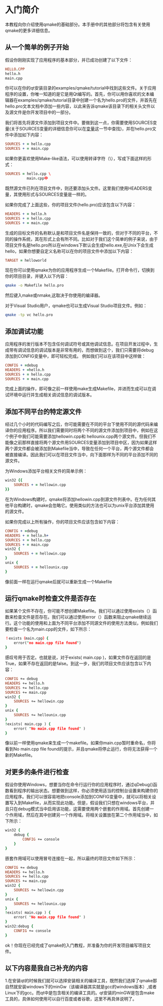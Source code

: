 # 入门简介

本教程向你介绍使用qmake的基础部分。本手册中的其他部分将包含有关使用qmake的更多详细信息。

## 从一个简单的例子开始

假设你刚刚实现了应用程序的基本部分，并已成功创建了以下文件：

```.pro
HELLO.CPP
hello.h
main.cpp
```

你可以在你的qt安装目录的examples/qmake/tutorial中找到这些文件。关于应用程序的设置，你唯一知道的是它是用Qt编写的。首先，你可以用你喜欢的文本编辑器在examples/qmake/tutorial目录中创建一个名为hello.pro的文件，并首先在hello.pro文本文档中添加一些内容，以此来告诉qmake该目录下的相关头文件以及源文件是你开发项目中的一部分。

我们将首先将源文件添加到项目文件中。要做到这一点，你需要使用SOURCES变量(关于SOURCES变量的详细信息你可以在[变量](.\Variable.md)这一节中查找)，并在hello.pro文件中添加如下内容：

```.pro
SOURCES + = hello.cpp
SOURCES + = main.cpp
```

如果你更喜欢使用Make-like语法，可以使用转译字符（\），写成下面这样的形式：

```.pro
SOURCES = hello.cpp \
          main.cpp中
```

既然源文件已列在项目文件中，则还要添加头文件。这里我们使用HEADERS变量，其使用形式与SOURCES变量是一样的。

如果你完成了上面这些，你的项目文件(hello.pro)应该包含以下内容：

```.pro
HEADERS + = hello.h
SOURCES + = hello.cpp
SOURCES + = main.cpp
```

生成的目标文件的名称默认是和项目文件名是保持一致的，但对于不同的平台，不同的操作系统，其在形式上会有所不同。比如对于我们这个简单的例子来说，由于项目文件名是hello.pro所以在windows下默认会生成hello.exe,在Unix下会生成hello，如果你想要自定义名称可以在你的项目文件中添加以下内容：

```.pro
TARGET = helloworld
```

现在你可以使用qmake为你的应用程序生成一个Makefile。打开命令行，切换到你的项目目录，并键入以下内容：

```bash
qmake -o Makefile hello.pro
```

然后键入make或nmake,这取决于你使用的编译器。

对于Visual Studio用户，qmake也可以生成Visual Studio项目文件。例如：

```bash
qmake -tp vc hello.pro
```

## 添加调试功能

应用程序的发行版本不包含任何调试符号或其他调试信息。在项目开发过程中，生成带有调试信息的调试版本是非常有用的，而想做到这个，我们只需要将debug添加到CONFIG变量中，即可轻松完成。
例如我们可以在该项目中这样做：

```.pro
CONFIG + =debug
HEADERS + =hello.h
SOURCES + = hello.cpp
SOURCES + = main.cpp
```

完成上面的操作，即可像之前一样使用make生成Makefile，并进而生成可以在调试环境中运行并生成相关调试信息的调试版本。

## 添加不同平台的特定源文件

经过几个小时的代码编写之后，你可能需要在不同的平台下使用不同的源代码来编译你的应用程序。所以我们需要同时将两个不同的源文件添加到项目中，例如在这个例子中我们可能需要添加hellowin.cpp和 hellounix.cpp两个源文件。但我们不能像之前那样直接将两个源文件用SOURCES变量添加到项目中区，因为如果这样两个源文件都会被添加到Makefile当中，导致在任何一个平台，两个源文件都会被直接编译。因此我们可以在项目文件当中，向下面那样为不同的平台添加不同的源文件。

为Windows添加平台相关文件的简单示例：

```.pro
win32 {{
    SOURCES + = hellowin.cpp
}}
```

在为Windows构建时，qmake将添加hellowin.cpp到源文件列表中。在为任何其他平台构建时，qmake会忽略它。使用类似的方法也可以为unix平台添加其使用的源文件。

如果你完成以上所有操作，你的项目文件应该包含如下内容：

```.pro
CONFIG + =debug
HEADERS + = hello.h+ 
SOURCES + = hello.cpp 
SOURCES + = main.cpp
win32 {
    SOURCES + = hellowin.cpp
}
unix {
    SOURCES + = hellounix.cpp
}
```

像前面一样在运行qmake后就可以重新生成一个Makefile

## 运行qmake时检查文件是否存在

如果某个文件不存在，你可能不想创建Makefile。我们可以通过使用exists（）函数来检查文件是否存在。我们可以通过使用error（）函数来阻止qmake继续运行。这个功能的使用和上面为不同平台添加不同源文件的使用方法类似，例如我们要检查一个名为main.cpp的文件，如下所示：

```.pro
！exists（main.cpp）{
    error("no main.cpp file found")
}
```

感叹号用于否定。也就是说，对于exists( main.cpp )，如果文件存在返回的是True，如果不存在返回的是false。到这一步，我们的项目文件应该包含以下内容：

```.pro
CONFIG += debug
HEADERS += hello.h
SOURCES += hello.cpp
SOURCES += main.cpp
win32 {
    SOURCES += hellowin.cpp
}
unix {
    SOURCES += hellounix.cpp
}
!exists( main.cpp ) {
    error( "No main.cpp file found" )
}
```

像以前一样使用qmake来生成一个makefile。如果你main.cpp暂时重命名，你将看到No main.cpp file found的提示，并且qmake将停止运行，你将无法获得一个新的Makefile。

## 对更多的条件进行检查

假设你使用Windows，想要当你在命令行运行你的应用程序时，通过qDebug()函数看到程序的输出状态。想要做到这样，你必须使用适当的控制台设置来构建你的应用程序。我们可以很容易地把console添加到CONFIG变量中，就可以将相关设置写入到Makefile，从而实现此功能。但是，假设我们只想在windows平台，并且只在debug模式当中启用该功能，这需要使用两个嵌套的作用域。首先创建一个作用域，然后在其中创建另一个作用域。将相关设置放在第二个作用域当中，如下所示：

```.pro
win32 {
    debug {
        CONFIG += console
    }
}
```

嵌套作用域可以使用冒号连接在一起，所以最终的项目文件如下所示：

```.pro
CONFIG += debug
HEADERS += hello.h
SOURCES += hello.cpp
SOURCES += main.cpp
win32 {
    SOURCES += hellowin.cpp
}
unix {
    SOURCES += hellounix.cpp
}
!exists( main.cpp ) {
    error( "No main.cpp file found" )
}
win32:debug {
    CONFIG += console
}
```

ok！你现在已经完成了qmake的入门教程，并准备为你的开发项目编写项目文件。

## 以下内容是我自己补充的内容

1.在安装qt的时候我们就可以选择安装相关的编译工具，既然我们选择了qmake那自然就安装windows下的minGw（该编译器其实就是gcc的windows版本）,或者Linux下的gcc。而qt中是包含相关的编译工具的。qt安装的minGW是包含make工具的，具体如何使用可以自行百度或者谷歌，这里不再具体说明了。
